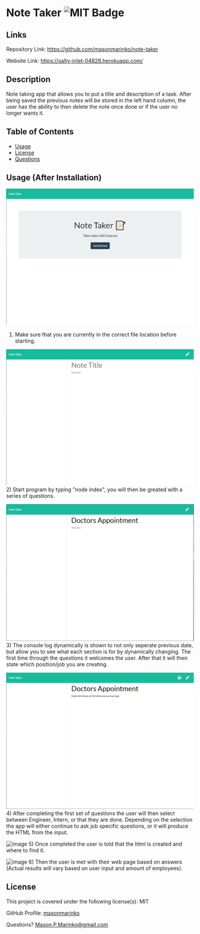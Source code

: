 # Note Taker ![MIT Badge](https://img.shields.io/badge/License-MIT-brightgreen)

## Links

Repository Link: https://github.com/masonmarinko/note-taker

Website Link: https://salty-inlet-04828.herokuapp.com/

## Description

Note taking app that allows you to put a title and description of a task. After being saved the previous notes will be stored in the left hand column, the user has the ability to then delete the note once done or if the user no longer wants it.

## Table of Contents
* [Usage](#usage)
* [License](#license)
* [Questions](#questions)

## Usage (After Installation)

![image](./images/home-page.png)
1) Make sure that you are currently in the correct file location before starting.

![image](./images/notes-page.png)
2) Start program by typing "node index", you will then be greated with a series of questions.

![image](./images/no-save-button.png)
3) The console log dynamically is shown to not only seperate previous date, but allow you to see what each section is for by dynamically changing. The first time through the questions it welcomes the user. After that it will then state which position/job you are creating.

![image](./images/save-button.png)
4) After completing the first set of questions the user will then select between Engineer, Intern, or that they are done. Depending on the selection the app will either continue to ask job specific questions, or it will produce the HTML from the input.

![image](./images/completed.jpg)
5) Once completed the user is told that the html is created and where to find it.

![image](./images/final.png)
6) Then the user is met with their web page based on answers (Actual results will vary based on user input and amount of employees).

## License

This project is covered under the following license(s): MIT

GitHub Profile: [masonmarinko](https://github.com/masonmarinko)

Questions? <Mason.P.Marinko@gmail.com>
